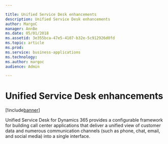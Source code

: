```yaml
---

title: Unified Service Desk enhancements
description: Unified Service Desk enhancements
author: MargoC
manager: AnnBe
ms.date: 05/01/2018
ms.assetid: 3e355bca-47e5-4107-b32e-5c912926d0fd
ms.topic: article
ms.prod: 
ms.service: business-applications
ms.technology: 
ms.author: margoc
audience: Admin

---
```

#  Unified Service Desk enhancements




[!include[banner](../../includes/banner.md)]

Unified Service Desk for Dynamics 365 provides a configurable framework for
building call center applications that deliver a unified view of customer data
and numerous communication channels (such as phone, chat, email, and social
media) into a single interface.

